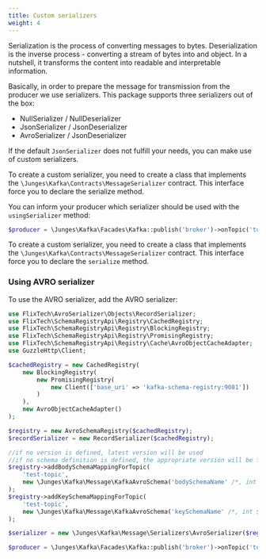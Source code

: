 ```yaml
---
title: Custom serializers
weight: 4
---
```


Serialization is the process of converting messages to bytes. Deserialization is the inverse process - converting a stream of bytes into and object. In a nutshell, it transforms the content into readable and interpretable information.

Basically, in order to prepare the message for transmission from the producer we use serializers. This package supports three serializers out of the box:

- NullSerializer / NullDeserializer
- JsonSerializer / JsonDeserializer
- AvroSerializer / JsonDeserializer

If the default `JsonSerializer` does not fulfill your needs, you can make use of custom serializers.

To create a custom serializer, you need to create a class that implements the `\Junges\Kafka\Contracts\MessageSerializer` contract. This interface force you to declare the serialize method.

You can inform your producer which serializer should be used with the `usingSerializer` method:

```php
$producer = \Junges\Kafka\Facades\Kafka::publish('broker')->onTopic('topic')->usingSerializer(new MyCustomSerializer());
```

To create a custom serializer, you need to create a class that implements the `\Junges\Kafka\Contracts\MessageSerializer` contract.
This interface force you to declare the `serialize` method.

### Using AVRO serializer
To use the AVRO serializer, add the AVRO serializer:

```php
use FlixTech\AvroSerializer\Objects\RecordSerializer;
use FlixTech\SchemaRegistryApi\Registry\CachedRegistry;
use FlixTech\SchemaRegistryApi\Registry\BlockingRegistry;
use FlixTech\SchemaRegistryApi\Registry\PromisingRegistry;
use FlixTech\SchemaRegistryApi\Registry\Cache\AvroObjectCacheAdapter;
use GuzzleHttp\Client;

$cachedRegistry = new CachedRegistry(
    new BlockingRegistry(
        new PromisingRegistry(
            new Client(['base_uri' => 'kafka-schema-registry:9081'])
        )
    ),
    new AvroObjectCacheAdapter()
);

$registry = new AvroSchemaRegistry($cachedRegistry);
$recordSerializer = new RecordSerializer($cachedRegistry);

//if no version is defined, latest version will be used
//if no schema definition is defined, the appropriate version will be fetched form the registry
$registry->addBodySchemaMappingForTopic(
    'test-topic',
    new \Junges\Kafka\Message\KafkaAvroSchema('bodySchemaName' /*, int $version, AvroSchema $definition */)
);
$registry->addKeySchemaMappingForTopic(
    'test-topic',
    new \Junges\Kafka\Message\KafkaAvroSchema('keySchemaName' /*, int $version, AvroSchema $definition */)
);

$serializer = new \Junges\Kafka\Message\Serializers\AvroSerializer($registry, $recordSerializer /*, AvroEncoderInterface::ENCODE_BODY */);

$producer = \Junges\Kafka\Facades\Kafka::publish('broker')->onTopic('topic')->usingSerializer($serializer);
```